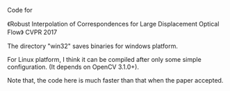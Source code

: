 
Code for

《Robust Interpolation of Correspondences for Large Displacement Optical Flow》 CVPR 2017

The directory "win32" saves binaries for windows platform.

For Linux platform, I think it can be compiled after only some simple configuration. (It depends on OpenCV 3.1.0+).

Note that, the code here is much faster than that when the paper accepted.

